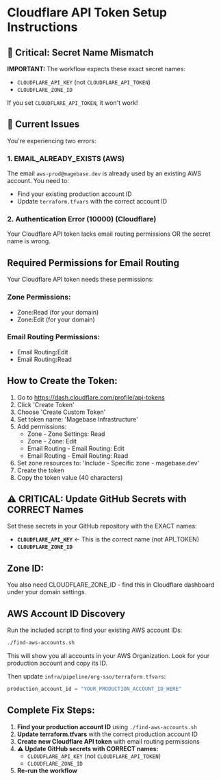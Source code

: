 # Cloudflare API Token Setup Instructions

## 🚨 Critical: Secret Name Mismatch

**IMPORTANT:** The workflow expects these exact secret names:
- `CLOUDFLARE_API_KEY` (not `CLOUDFLARE_API_TOKEN`)
- `CLOUDFLARE_ZONE_ID`

If you set `CLOUDFLARE_API_TOKEN`, it won't work!

## 🚨 Current Issues

You're experiencing two errors:

### 1. EMAIL_ALREADY_EXISTS (AWS)
The email `aws-prod@magebase.dev` is already used by an existing AWS account. You need to:
- Find your existing production account ID
- Update `terraform.tfvars` with the correct account ID

### 2. Authentication Error (10000) (Cloudflare)
Your Cloudflare API token lacks email routing permissions OR the secret name is wrong.

## Required Permissions for Email Routing

Your Cloudflare API token needs these permissions:

### Zone Permissions:
- Zone:Read (for your domain)
- Zone:Edit (for your domain)

### Email Routing Permissions:
- Email Routing:Edit
- Email Routing:Read

## How to Create the Token:

1. Go to https://dash.cloudflare.com/profile/api-tokens
2. Click 'Create Token'
3. Choose 'Create Custom Token'
4. Set token name: 'Magebase Infrastructure'
5. Add permissions:
   - Zone - Zone Settings: Read
   - Zone - Zone: Edit
   - Email Routing - Email Routing: Edit
   - Email Routing - Email Routing: Read
6. Set zone resources to: 'Include - Specific zone - magebase.dev'
7. Create the token
8. Copy the token value (40 characters)

## ⚠️ CRITICAL: Update GitHub Secrets with CORRECT Names

Set these secrets in your GitHub repository with the EXACT names:

- **`CLOUDFLARE_API_KEY`** ← This is the correct name (not API_TOKEN)
- **`CLOUDFLARE_ZONE_ID`**

## Zone ID:

You also need CLOUDFLARE_ZONE_ID - find this in Cloudflare dashboard under your domain settings.

## AWS Account ID Discovery

Run the included script to find your existing AWS account IDs:

```bash
./find-aws-accounts.sh
```

This will show you all accounts in your AWS Organization. Look for your production account and copy its ID.

Then update `infra/pipeline/org-sso/terraform.tfvars`:

```terraform
production_account_id = "YOUR_PRODUCTION_ACCOUNT_ID_HERE"
```

## Complete Fix Steps:

1. **Find your production account ID** using `./find-aws-accounts.sh`
2. **Update terraform.tfvars** with the correct production account ID
3. **Create new Cloudflare API token** with email routing permissions
4. **⚠️ Update GitHub secrets with CORRECT names:**
   - `CLOUDFLARE_API_KEY` (not `CLOUDFLARE_API_TOKEN`)
   - `CLOUDFLARE_ZONE_ID`
5. **Re-run the workflow**